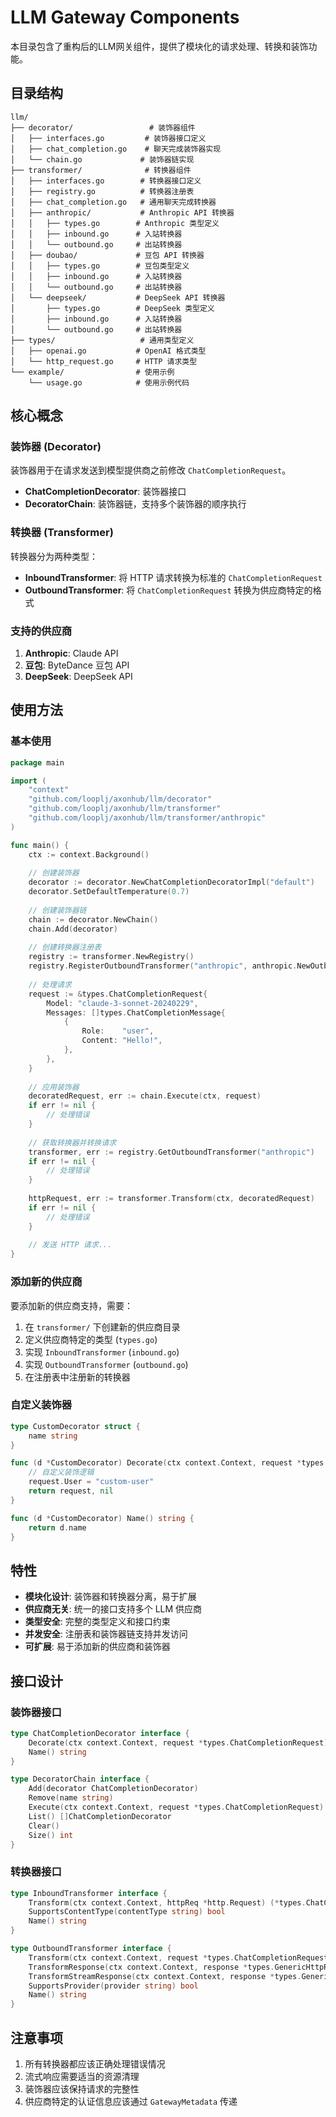 # LLM Gateway Components

本目录包含了重构后的LLM网关组件，提供了模块化的请求处理、转换和装饰功能。

## 目录结构

```
llm/
├── decorator/                 # 装饰器组件
│   ├── interfaces.go         # 装饰器接口定义
│   ├── chat_completion.go    # 聊天完成装饰器实现
│   └── chain.go             # 装饰器链实现
├── transformer/              # 转换器组件
│   ├── interfaces.go        # 转换器接口定义
│   ├── registry.go          # 转换器注册表
│   ├── chat_completion.go   # 通用聊天完成转换器
│   ├── anthropic/           # Anthropic API 转换器
│   │   ├── types.go        # Anthropic 类型定义
│   │   ├── inbound.go      # 入站转换器
│   │   └── outbound.go     # 出站转换器
│   ├── doubao/             # 豆包 API 转换器
│   │   ├── types.go        # 豆包类型定义
│   │   ├── inbound.go      # 入站转换器
│   │   └── outbound.go     # 出站转换器
│   └── deepseek/           # DeepSeek API 转换器
│       ├── types.go        # DeepSeek 类型定义
│       ├── inbound.go      # 入站转换器
│       └── outbound.go     # 出站转换器
├── types/                   # 通用类型定义
│   ├── openai.go           # OpenAI 格式类型
│   └── http_request.go     # HTTP 请求类型
└── example/                # 使用示例
    └── usage.go            # 使用示例代码
```

## 核心概念

### 装饰器 (Decorator)

装饰器用于在请求发送到模型提供商之前修改 `ChatCompletionRequest`。

- **ChatCompletionDecorator**: 装饰器接口
- **DecoratorChain**: 装饰器链，支持多个装饰器的顺序执行

### 转换器 (Transformer)

转换器分为两种类型：

- **InboundTransformer**: 将 HTTP 请求转换为标准的 `ChatCompletionRequest`
- **OutboundTransformer**: 将 `ChatCompletionRequest` 转换为供应商特定的格式

### 支持的供应商

1. **Anthropic**: Claude API
2. **豆包**: ByteDance 豆包 API
3. **DeepSeek**: DeepSeek API

## 使用方法

### 基本使用

```go
package main

import (
    "context"
    "github.com/looplj/axonhub/llm/decorator"
    "github.com/looplj/axonhub/llm/transformer"
    "github.com/looplj/axonhub/llm/transformer/anthropic"
)

func main() {
    ctx := context.Background()
    
    // 创建装饰器
    decorator := decorator.NewChatCompletionDecoratorImpl("default")
    decorator.SetDefaultTemperature(0.7)
    
    // 创建装饰器链
    chain := decorator.NewChain()
    chain.Add(decorator)
    
    // 创建转换器注册表
    registry := transformer.NewRegistry()
    registry.RegisterOutboundTransformer("anthropic", anthropic.NewOutboundTransformer())
    
    // 处理请求
    request := &types.ChatCompletionRequest{
        Model: "claude-3-sonnet-20240229",
        Messages: []types.ChatCompletionMessage{
            {
                Role:    "user",
                Content: "Hello!",
            },
        },
    }
    
    // 应用装饰器
    decoratedRequest, err := chain.Execute(ctx, request)
    if err != nil {
        // 处理错误
    }
    
    // 获取转换器并转换请求
    transformer, err := registry.GetOutboundTransformer("anthropic")
    if err != nil {
        // 处理错误
    }
    
    httpRequest, err := transformer.Transform(ctx, decoratedRequest)
    if err != nil {
        // 处理错误
    }
    
    // 发送 HTTP 请求...
}
```

### 添加新的供应商

要添加新的供应商支持，需要：

1. 在 `transformer/` 下创建新的供应商目录
2. 定义供应商特定的类型 (`types.go`)
3. 实现 `InboundTransformer` (`inbound.go`)
4. 实现 `OutboundTransformer` (`outbound.go`)
5. 在注册表中注册新的转换器

### 自定义装饰器

```go
type CustomDecorator struct {
    name string
}

func (d *CustomDecorator) Decorate(ctx context.Context, request *types.ChatCompletionRequest) (*types.ChatCompletionRequest, error) {
    // 自定义装饰逻辑
    request.User = "custom-user"
    return request, nil
}

func (d *CustomDecorator) Name() string {
    return d.name
}
```

## 特性

- **模块化设计**: 装饰器和转换器分离，易于扩展
- **供应商无关**: 统一的接口支持多个 LLM 供应商
- **类型安全**: 完整的类型定义和接口约束
- **并发安全**: 注册表和装饰器链支持并发访问
- **可扩展**: 易于添加新的供应商和装饰器

## 接口设计

### 装饰器接口

```go
type ChatCompletionDecorator interface {
    Decorate(ctx context.Context, request *types.ChatCompletionRequest) (*types.ChatCompletionRequest, error)
    Name() string
}

type DecoratorChain interface {
    Add(decorator ChatCompletionDecorator)
    Remove(name string)
    Execute(ctx context.Context, request *types.ChatCompletionRequest) (*types.ChatCompletionRequest, error)
    List() []ChatCompletionDecorator
    Clear()
    Size() int
}
```

### 转换器接口

```go
type InboundTransformer interface {
    Transform(ctx context.Context, httpReq *http.Request) (*types.ChatCompletionRequest, error)
    SupportsContentType(contentType string) bool
    Name() string
}

type OutboundTransformer interface {
    Transform(ctx context.Context, request *types.ChatCompletionRequest) (*types.GenericHttpRequest, error)
    TransformResponse(ctx context.Context, response *types.GenericHttpResponse, originalRequest *types.ChatCompletionRequest) (*types.ChatCompletionResponse, error)
    TransformStreamResponse(ctx context.Context, response *types.GenericHttpResponse, originalRequest *types.ChatCompletionRequest) (<-chan *types.ChatCompletionStreamResponse, error)
    SupportsProvider(provider string) bool
    Name() string
}
```

## 注意事项

1. 所有转换器都应该正确处理错误情况
2. 流式响应需要适当的资源清理
3. 装饰器应该保持请求的完整性
4. 供应商特定的认证信息应该通过 `GatewayMetadata` 传递